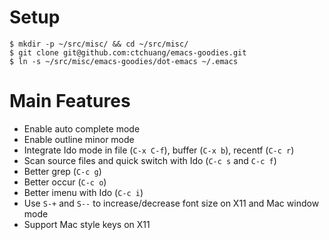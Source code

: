 # Setup

```
$ mkdir -p ~/src/misc/ && cd ~/src/misc/
$ git clone git@github.com:ctchuang/emacs-goodies.git
$ ln -s ~/src/misc/emacs-goodies/dot-emacs ~/.emacs
```

# Main Features

- Enable auto complete mode
- Enable outline minor mode
- Integrate Ido mode in file (`C-x C-f`), buffer (`C-x b`), recentf (`C-c r`)
- Scan source files and quick switch with Ido (`C-c s` and `C-c f`)
- Better grep (`C-c g`)
- Better occur (`C-c o`)
- Better imenu with Ido (`C-c i`)
- Use `S-+` and `S--` to increase/decrease font size on X11 and Mac window mode
- Support Mac style keys on X11
